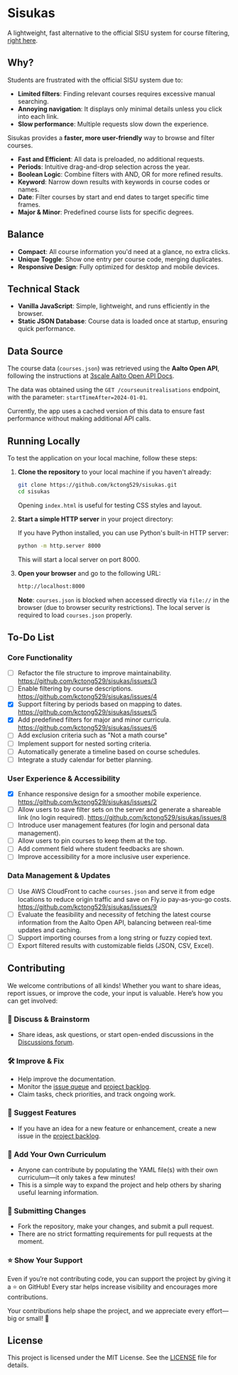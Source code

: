 # Sisukas

A lightweight, fast alternative to the official SISU system for course filtering, [right here](https://sisukas.fly.dev/).

## Why?

Students are frustrated with the official SISU system due to:
- **Limited filters**: Finding relevant courses requires excessive manual searching.
- **Annoying navigation**: It displays only minimal details unless you click into each link.
- **Slow performance**: Multiple requests slow down the experience.

Sisukas provides a **faster, more user-friendly** way to browse and filter courses.
- **Fast and Efficient**: All data is preloaded, no additional requests.
- **Periods**: Intuitive drag-and-drop selection across the year.
- **Boolean Logic**: Combine filters with AND, OR for more refined results.
- **Keyword**: Narrow down results with keywords in course codes or names.
- **Date**: Filter courses by start and end dates to target specific time frames.
- **Major & Minor**: Predefined course lists for specific degrees.

## Balance

- **Compact**: All course information you'd need at a glance, no extra clicks.
- **Unique Toggle**: Show one entry per course code, merging duplicates.
- **Responsive Design**: Fully optimized for desktop and mobile devices.

## Technical Stack

- **Vanilla JavaScript**: Simple, lightweight, and runs efficiently in the browser.
- **Static JSON Database**: Course data is loaded once at startup, ensuring quick performance.

## Data Source

The course data (`courses.json`) was retrieved using the **Aalto Open API**, following the instructions at [3scale Aalto Open API Docs](https://3scale.apps.ocp4.aalto.fi/docs/swagger/open_courses_sisu).

The data was obtained using the `GET /courseunitrealisations` endpoint, with the parameter: `startTimeAfter=2024-01-01`.

Currently, the app uses a cached version of this data to ensure fast performance without making additional API calls.

## Running Locally

To test the application on your local machine, follow these steps:

1. **Clone the repository** to your local machine if you haven't already:

   ```sh
   git clone https://github.com/kctong529/sisukas.git
   cd sisukas
   ```

   Opening `index.html` is useful for testing CSS styles and layout.

2. **Start a simple HTTP server** in your project directory:

   If you have Python installed, you can use Python's built-in HTTP server:

   ```sh
   python -m http.server 8000
   ```

   This will start a local server on port 8000.

3. **Open your browser** and go to the following URL:

   ```sh
   http://localhost:8000
   ```

   **Note**: `courses.json` is blocked when accessed directly via `file://` in the browser (due to browser security restrictions). The local server is required to load `courses.json` properly.

## To-Do List

### Core Functionality

- [ ] Refactor the file structure to improve maintainability. https://github.com/kctong529/sisukas/issues/3
- [ ] Enable filtering by course descriptions. https://github.com/kctong529/sisukas/issues/4
- [x] Support filtering by periods based on mapping to dates. https://github.com/kctong529/sisukas/issues/5
- [x] Add predefined filters for major and minor curricula. https://github.com/kctong529/sisukas/issues/6
- [ ] Add exclusion criteria such as "Not a math course"
- [ ] Implement support for nested sorting criteria.
- [ ] Automatically generate a timeline based on course schedules.
- [ ] Integrate a study calendar for better planning.

### User Experience & Accessibility

- [x] Enhance responsive design for a smoother mobile experience. https://github.com/kctong529/sisukas/issues/2
- [ ] Allow users to save filter sets on the server and generate a shareable link (no login required). https://github.com/kctong529/sisukas/issues/8
- [ ] Introduce user management features (for login and personal data management).
- [ ] Allow users to pin courses to keep them at the top.
- [ ] Add comment field where student feedbacks are shown.
- [ ] Improve accessibility for a more inclusive user experience.

### Data Management & Updates

- [ ] Use AWS CloudFront to cache `courses.json` and serve it from edge locations to reduce origin traffic and save on Fly.io pay-as-you-go costs. https://github.com/kctong529/sisukas/issues/9
- [ ] Evaluate the feasibility and necessity of fetching the latest course information from the Aalto Open API, balancing between real-time updates and caching.
- [ ] Support importing courses from a long string or fuzzy copied text.
- [ ] Export filtered results with customizable fields (JSON, CSV, Excel).

## Contributing

We welcome contributions of all kinds! Whether you want to share ideas, report issues, or improve the code, your input is valuable. Here’s how you can get involved:

### 💬 Discuss & Brainstorm

- Share ideas, ask questions, or start open-ended discussions in the [Discussions forum](https://github.com/kctong529/sisukas/discussions).

### 🛠 Improve & Fix

- Help improve the documentation.
- Monitor the [issue queue](https://github.com/kctong529/sisukas/issues) and [project backlog](https://github.com/users/kctong529/projects/1).
- Claim tasks, check priorities, and track ongoing work.

### 🚀 Suggest Features

- If you have an idea for a new feature or enhancement, create a new issue in the [project backlog](https://github.com/users/kctong529/projects/1).

### 📖 Add Your Own Curriculum

- Anyone can contribute by populating the YAML file(s) with their own curriculum—it only takes a few minutes!
- This is a simple way to expand the project and help others by sharing useful learning information.

### 🔧 Submitting Changes

- Fork the repository, make your changes, and submit a pull request.
- There are no strict formatting requirements for pull requests at the moment.

### ⭐ Show Your Support

Even if you’re not contributing code, you can support the project by giving it a ⭐ on GitHub! Every star helps increase visibility and encourages more contributions.

Your contributions help shape the project, and we appreciate every effort—big or small! 🎉

## License

This project is licensed under the MIT License. See the [LICENSE](LICENSE) file for details.
